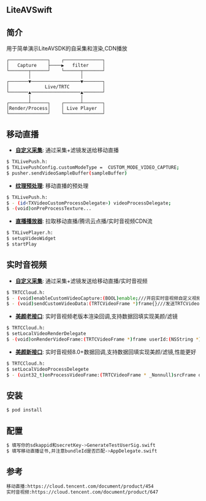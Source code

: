 ## LiteAVSwift

## 简介
用于简单演示LiteAVSDK的自采集和渲染,CDN播放
```none
┌──────────────┐    ┌──────────────┐
│   Capture    ├────▶   filter     │
└───────┬──────┘    └──────┬───────┘
        │                  │        
┌───────▼──────────────────▼───────┐
│             Live/TRTC            │
└───────▲──────────────────▲───────┘
        │                  │        
┌───────┴──────┐    ┌──────┴───────┐
│Render/Process│    │ Live Player  │
└──────────────┘    └──────────────┘
```

## 移动直播
* **[自定义采集](http://doc.qcloudtrtc.com/group__TXLivePush__ios.html#a6a34781b97eb91cf17773a6073c19ed2)**: 通过采集+滤镜发送给移动直播
```bash
$ TXLivePush.h:
$ TXLivePushConfig.customModeType =  CUSTOM_MODE_VIDEO_CAPTURE;
$ pusher.sendVideoSampleBuffer(sampleBuffer)
```
* **[纹理预处理](http://doc.qcloudtrtc.com/group__TXVideoEditerListener__ios.html#a291f788c080dc4fb941ff5a955e249de)**: 移动直播的预处理
```bash
$ TXLivePush.h:
$ - (id<TXVideoCustomProcessDelegate>) videoProcessDelegate;
$ -(void)onPreProcessTexture...
```
* **[直播播放器](http://doc.qcloudtrtc.com/group__TXLivePlayer__ios.html)**: 拉取移动直播/腾讯云点播/实时音视频CDN流
```bash
$ TXLivePlayer.h:
$ setupVideoWidget 
$ startPlay
```
## 实时音视频
* **[自定义采集](http://doc.qcloudtrtc.com/group__TRTCCloud__ios.html#a76e8101153afc009f374bc2b242c6831)**: 通过采集+滤镜发送给移动直播/实时音视频
```bash
$ TRTCCloud.h:
$ - (void)enableCustomVideoCapture:(BOOL)enable;///开启实时音视频自定义视频采集
$ - (void)sendCustomVideoData:(TRTCVideoFrame *)frame{}///发送TRTCVideoFrame
```

* **[美颜老接口](http://doc.qcloudtrtc.com/group__TRTCCloud__ios.html#aba3d309645d27304b6d4ea31b21a4cda)**: 实时音视频老版本渲染回调,支持数据回填实现美颜/滤镜 
```bash
$ TRTCCloud.h:
$ setLocalVideoRenderDelegate 
$ -(void)onRenderVideoFrame:(TRTCVideoFrame *)frame userId:(NSString *)userId streamType:(TRTCVideoStreamType)streamType{}
```
* **[美颜新接口](http://doc.qcloudtrtc.com/group__TRTCCloud__ios.html#a2f73c33b1010a63bd3a06e639b3cf348)**: 实时音视频8.0+数据回调,支持数据回填实现美颜/滤镜,性能更好
```bash
$ TRTCCloud.h:
$ setLocalVideoProcessDelegete 
$ - (uint32_t)onProcessVideoFrame:(TRTCVideoFrame * _Nonnull)srcFrame dstFrame:(TRTCVideoFrame * _Nonnull)dstFrame{}
```

## 安装
```bash
$ pod install
```

## 配置
```bash
$ 填写你的sdkappid和secretKey->GenerateTestUserSig.swift
$ 填写移动直播证书,并注意bundleId是否匹配->AppDelegate.swift
```

## 参考
```bash
移动直播:https://cloud.tencent.com/document/product/454
实时音视频:https://cloud.tencent.com/document/product/647
```


